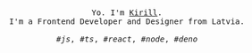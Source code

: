 <p align="center">

<br>
<br>

<samp>
Yo. I'm <a href="https://github.com/Kirlovon">Kirill</a>.
<br> 
I'm a Frontend Developer and Designer from Latvia.
<br>
<br>
<i>#js</i>, <i>#ts</i>, <i>#react</i>, <i>#node</i>, <i>#deno</i>
</samp>

<br>
<br>
<br>
  
</p>
